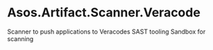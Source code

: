 # Asos.Artifact.Scanner.Veracode
Scanner to push applications to Veracodes SAST tooling Sandbox for scanning
